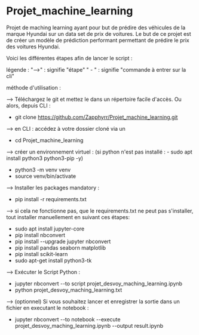 # Projet_machine_learning
Projet de maching learning ayant pour but de prédire des véhicules de la marque Hyundai sur un data set de prix de voitures. Le but de ce projet est de créer un modèle de prédiction performant permettant de prédire le prix des voitures Hyundai.

Voici les différentes étapes afin de lancer le script :

légende : 
"-->" : signifie "étape"
" - " : signifie "commande à entrer sur la cli"

méthode d'utilisation :

--> Téléchargez le git et mettez le dans un répertoire facile d'accès. 
Ou alors, depuis CLI : 
- git clone https://github.com/Zapphyrr/Projet_machine_learning.git

--> en CLI : accédez à votre dossier cloné via un 
- cd Projet_machine_learning

--> créer un environnement virtuel :
(si python n'est pas installé : - sudo apt install python3 python3-pip -y)
- python3 -m venv venv
- source venv/bin/activate

--> Installer les packages mandatory :

- pip install -r requirements.txt

--> si cela ne fonctionne pas, que le requirements.txt ne peut pas s'installer, tout installer manuellement en suivant ces étapes:
- sudo apt install jupyter-core
- pip install nbconvert
- pip install --upgrade jupyter nbconvert
- pip install pandas seaborn matplotlib
- pip install scikit-learn
- sudo apt-get install python3-tk

--> Exécuter le Script Python :
- jupyter nbconvert --to script projet_desvoy_maching_learning.ipynb
- python projet_desvoy_maching_learning.txt

--> (optionnel) Si vous souhaitez lancer et enregistrer la sortie dans un fichier en executant le notebook :
- jupyter nbconvert --to notebook --execute projet_desvoy_maching_learning.ipynb --output result.ipynb
